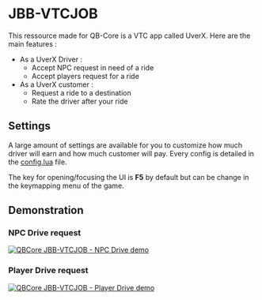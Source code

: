 # JBB-VTCJOB

This ressource made for QB-Core is a VTC app called UverX.
Here are the main features : 

 - As a UverX Driver : 
   - Accept NPC request in need of a ride
   - Accept players request for a ride
 - As a UverX customer : 
   - Request a ride to a destination
   - Rate the driver after your ride

## Settings
A large amount of settings are available for you to customize how much driver will earn and how much customer will pay.
Every config is detailed in the [config.lua](./config.lua) file.

The key for opening/focusing the UI is **F5** by default but can be change in the keymapping menu of the game.

## Demonstration
### NPC Drive request
[![QBCore JBB-VTCJOB - NPC Drive demo](https://img.youtube.com/vi/DkmiIAgDU5I/0.jpg)](https://www.youtube.com/watch?v=DkmiIAgDU5I)

### Player Drive request
[![QBCore JBB-VTCJOB - Player Drive demo](https://img.youtube.com/vi/9rvrmue_hXU/0.jpg)](https://www.youtube.com/watch?v=9rvrmue_hXU)